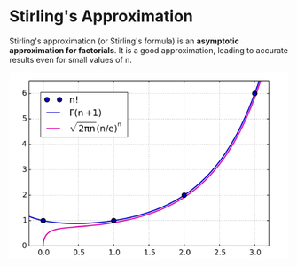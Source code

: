 # Stirling's Approximation

Stirling's approximation (or Stirling's formula) is an **asymptotic approximation for factorials**. It is a good approximation, leading to accurate results even for small values of n.

<img src="image.png">